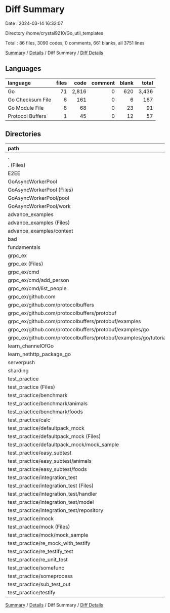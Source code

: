# Diff Summary

Date : 2024-03-14 16:32:07

Directory /home/crystal9210/Go_util_templates

Total : 86 files,  3090 codes, 0 comments, 661 blanks, all 3751 lines

[Summary](results.md) / [Details](details.md) / Diff Summary / [Diff Details](diff-details.md)

## Languages
| language | files | code | comment | blank | total |
| :--- | ---: | ---: | ---: | ---: | ---: |
| Go | 71 | 2,816 | 0 | 620 | 3,436 |
| Go Checksum File | 6 | 161 | 0 | 6 | 167 |
| Go Module File | 8 | 68 | 0 | 23 | 91 |
| Protocol Buffers | 1 | 45 | 0 | 12 | 57 |

## Directories
| path | files | code | comment | blank | total |
| :--- | ---: | ---: | ---: | ---: | ---: |
| . | 86 | 3,090 | 0 | 661 | 3,751 |
| . (Files) | 1 | 164 | 0 | 26 | 190 |
| E2EE | 7 | 191 | 0 | 48 | 239 |
| GoAsyncWorkerPool | 6 | 194 | 0 | 38 | 232 |
| GoAsyncWorkerPool (Files) | 4 | 65 | 0 | 19 | 84 |
| GoAsyncWorkerPool/pool | 1 | 95 | 0 | 12 | 107 |
| GoAsyncWorkerPool/work | 1 | 34 | 0 | 7 | 41 |
| advance_examples | 6 | 262 | 0 | 39 | 301 |
| advance_examples (Files) | 4 | 164 | 0 | 19 | 183 |
| advance_examples/context | 2 | 98 | 0 | 20 | 118 |
| bad | 1 | 139 | 0 | 20 | 159 |
| fundamentals | 14 | 357 | 0 | 116 | 473 |
| grpc_ex | 6 | 581 | 0 | 95 | 676 |
| grpc_ex (Files) | 3 | 56 | 0 | 16 | 72 |
| grpc_ex/cmd | 2 | 170 | 0 | 29 | 199 |
| grpc_ex/cmd/add_person | 1 | 116 | 0 | 17 | 133 |
| grpc_ex/cmd/list_people | 1 | 54 | 0 | 12 | 66 |
| grpc_ex/github.com | 1 | 355 | 0 | 50 | 405 |
| grpc_ex/github.com/protocolbuffers | 1 | 355 | 0 | 50 | 405 |
| grpc_ex/github.com/protocolbuffers/protobuf | 1 | 355 | 0 | 50 | 405 |
| grpc_ex/github.com/protocolbuffers/protobuf/examples | 1 | 355 | 0 | 50 | 405 |
| grpc_ex/github.com/protocolbuffers/protobuf/examples/go | 1 | 355 | 0 | 50 | 405 |
| grpc_ex/github.com/protocolbuffers/protobuf/examples/go/tutorialpb | 1 | 355 | 0 | 50 | 405 |
| learn_channelOfGo | 1 | 62 | 0 | 7 | 69 |
| learn_nethttp_package_go | 1 | 17 | 0 | 5 | 22 |
| serverpush | 3 | 104 | 0 | 21 | 125 |
| sharding | 4 | 97 | 0 | 24 | 121 |
| test_practice | 36 | 922 | 0 | 222 | 1,144 |
| test_practice (Files) | 2 | 49 | 0 | 5 | 54 |
| test_practice/benchmark | 3 | 68 | 0 | 20 | 88 |
| test_practice/benchmark/animals | 2 | 58 | 0 | 16 | 74 |
| test_practice/benchmark/foods | 1 | 10 | 0 | 4 | 14 |
| test_practice/calc | 2 | 29 | 0 | 6 | 35 |
| test_practice/defaultpack_mock | 3 | 67 | 0 | 20 | 87 |
| test_practice/defaultpack_mock (Files) | 2 | 26 | 0 | 10 | 36 |
| test_practice/defaultpack_mock/mock_sample | 1 | 41 | 0 | 10 | 51 |
| test_practice/easy_subtest | 3 | 56 | 0 | 17 | 73 |
| test_practice/easy_subtest/animals | 2 | 46 | 0 | 13 | 59 |
| test_practice/easy_subtest/foods | 1 | 10 | 0 | 4 | 14 |
| test_practice/integration_test | 6 | 171 | 0 | 36 | 207 |
| test_practice/integration_test (Files) | 2 | 26 | 0 | 9 | 35 |
| test_practice/integration_test/handler | 2 | 120 | 0 | 20 | 140 |
| test_practice/integration_test/model | 1 | 6 | 0 | 2 | 8 |
| test_practice/integration_test/repository | 1 | 19 | 0 | 5 | 24 |
| test_practice/mock | 3 | 72 | 0 | 20 | 92 |
| test_practice/mock (Files) | 2 | 27 | 0 | 10 | 37 |
| test_practice/mock/mock_sample | 1 | 45 | 0 | 10 | 55 |
| test_practice/re_mock_with_testify | 2 | 73 | 0 | 18 | 91 |
| test_practice/re_testify_test | 2 | 77 | 0 | 15 | 92 |
| test_practice/re_unit_test | 2 | 44 | 0 | 13 | 57 |
| test_practice/somefunc | 2 | 44 | 0 | 13 | 57 |
| test_practice/someprocess | 2 | 33 | 0 | 8 | 41 |
| test_practice/sub_test_out | 2 | 65 | 0 | 7 | 72 |
| test_practice/testify | 2 | 74 | 0 | 24 | 98 |

[Summary](results.md) / [Details](details.md) / Diff Summary / [Diff Details](diff-details.md)